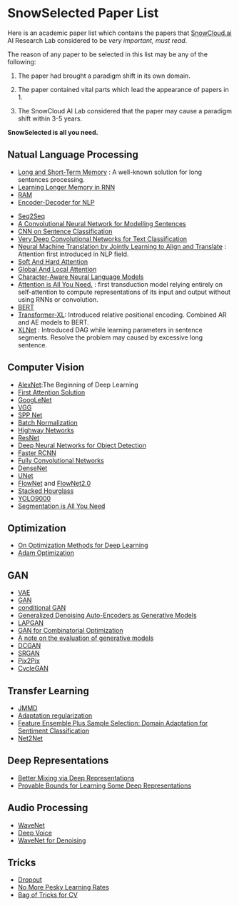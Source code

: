 # SnowSelected Paper List

Here is an academic paper list which contains the papers that [SnowCloud.ai](https://www.snowcloud.ai) AI Research Lab considered to be *very important, must read*.

The reason of any paper to be selected in this list may be any of the following:

1. The paper had brought a paradigm shift in its own domain.

2. The paper contained vital parts which lead the appearance of papers in 1.

3. The SnowCloud AI Lab considered that the paper may cause a paradigm shift within 3-5 years.

**SnowSelected  is all you need.**

## Natual Language Processing

* [Long and Short-Term Memory](https://www.mitpressjournals.org/doi/10.1162/neco.1997.9.8.1735) : A well-known solution for long sentences processing.
* [Learning Longer Memory in RNN](https://arxiv.org/pdf/1412.7753.pdf)
* [RAM](https://arxiv.org/pdf/1406.6247.pdf)
* [Encoder-Decoder for NLP](https://arxiv.org/pdf/1406.1078.pdf)
- [Seq2Seq](https://arxiv.org/pdf/1409.3215.pdf)
- [A Convolutional Neural Network for Modelling Sentences](https://arxiv.org/pdf/1404.2188.pdf)
- [CNN on Sentence Classification](https://arxiv.org/pdf/1408.5882.pdf)
- [Very Deep Convolutional Networks
   for Text Classification](https://arxiv.org/pdf/1606.01781.pdf)
- [Neural Machine Translation by Jointly Learning to Align and Translate](https://arxiv.org/pdf/1409.0473.pdf) : Attention first introduced in NLP field.
- [Soft And Hard Attention](https://arxiv.org/pdf/1502.03044.pdf)
- [Global And Local Attention](https://arxiv.org/pdf/1508.04025.pdf)
- [Character-Aware Neural Language Models](https://arxiv.org/pdf/1508.06615.pdf)
- [Attention is All You Need.](https://arxiv.org/pdf/1706.03762.pdf) : first transduction model relying
    entirely on self-attention to compute representations of its input and output without using RNNs or
    convolution.
- [BERT](https://arxiv.org/abs/1810.04805)
- [Transformer-XL](https://arxiv.org/abs/1901.02860): Introduced relative positional encoding. Combined AR and AE models to BERT.
- [XLNet](https://arxiv.org/pdf/1906.08237.pdf) : Introduced DAG while learning parameters in sentence segments. Resolve the problem may caused by excessive long sentence.

## Computer Vision

- [AlexNet](https://dl.acm.org/citation.cfm?id=3065386):The Beginning of Deep Learning
- [First Attention Solution](https://arxiv.org/abs/1109.3737)
- [GoogLeNet](https://www.cs.unc.edu/~wliu/papers/GoogLeNet.pdf)
- [VGG](https://arxiv.org/pdf/1409.1556.pdf)
- [SPP Net](https://arxiv.org/pdf/1406.4729.pdf)
- [Batch Normalization](https://arxiv.org/pdf/1502.03167.pdf)
- [Highway Networks](https://papers.nips.cc/paper/5850-training-very-deep-networks.pdf)
- [ResNet](https://arxiv.org/pdf/1512.03385.pdf)
- [Deep Neural Networks for Object Detection](https://pdfs.semanticscholar.org/713f/73ce5c3013d9fb796c21b981dc6629af0bd5.pdf)
- [Faster RCNN](https://arxiv.org/pdf/1506.01497.pdf)
- [Fully Convolutional Networks](https://people.eecs.berkeley.edu/~jonlong/long_shelhamer_fcn.pdf)
- [DenseNet](https://arxiv.org/pdf/1605.07110.pdf)
- [UNet](https://arxiv.org/pdf/1505.04597.pdf)
- [FlowNet](https://arxiv.org/pdf/1504.06852.pdf) and [FlowNet2.0](https://arxiv.org/pdf/1612.01925.pdf)
- [Stacked Hourglass](https://arxiv.org/pdf/1603.06937.pdf)
- [YOLO9000](https://arxiv.org/pdf/1612.08242.pdf)
- [Segmentation is All You Need](https://arxiv.org/pdf/1904.13300.pdf)

## Optimization

- [On Optimization Methods for Deep Learning](http://ai.stanford.edu/~ang/papers/icml11-OptimizationForDeepLearning.pdf)
- [Adam Optimization](https://arxiv.org/pdf/1412.6980.pdf)

## GAN

- [VAE](https://arxiv.org/abs/1312.6114)
- [GAN](https://arxiv.org/pdf/1406.2661.pdf)
- [conditional GAN](https://arxiv.org/pdf/1411.1784.pdf)
- [Generalized Denoising Auto-Encoders as Generative Models](http://papers.nips.cc/paper/5023-generalized-denoising-auto-encoders-as-generative-models.pdf)
- [LAPGAN](https://arxiv.org/pdf/1506.05751.pdf)
- [GAN for Combinatorial Optimization](https://arxiv.org/pdf/1509.09235.pdf)
- [A note on the evaluation of generative models](https://arxiv.org/pdf/1511.01844.pdf)
- [DCGAN](https://arxiv.org/pdf/1511.06434.pdf)
- [SRGAN](https://arxiv.org/pdf/1609.04802.pdf)
- [Pix2Pix](https://arxiv.org/pdf/1611.07004.pdf)
- [CycleGAN](https://arxiv.org/pdf/1703.10593.pdf)

## Transfer Learning

- [JMMD](https://www.cv-foundation.org/openaccess/content_iccv_2013/papers/Long_Transfer_Feature_Learning_2013_ICCV_paper.pdf)
- [Adaptation regularization](http://citeseerx.ist.psu.edu/viewdoc/download?doi=10.1.1.708.6330&rep=rep1&type=pdf)
- [Feature Ensemble Plus Sample Selection: Domain Adaptation for Sentiment Classification](http://www.nlpr.ia.ac.cn/2013papers/gjkw/gk107.pdf)
- [Net2Net](https://arxiv.org/pdf/1511.05641.pdf)

## Deep Representations

- [Better Mixing via Deep Representations](https://arxiv.org/pdf/1207.4404.pdf)
- [Provable Bounds for Learning Some Deep
   Representations](https://arxiv.org/pdf/1310.6343.pdf)

## Audio Processing

- [WaveNet](https://arxiv.org/pdf/1609.03499.pdf)
- [Deep Voice](https://arxiv.org/pdf/1702.07825.pdf)
- [WaveNet for Denoising](https://arxiv.org/pdf/1706.07162.pdf)

## Tricks

- [Dropout](http://papers.nips.cc/paper/4882-dropout-training-as-adaptive-regularization.pdf)
- [No More Pesky Learning Rates](https://arxiv.org/pdf/1206.1106.pdf)
- [Bag of Tricks for CV](https://arxiv.org/pdf/1812.01187.pdf)

